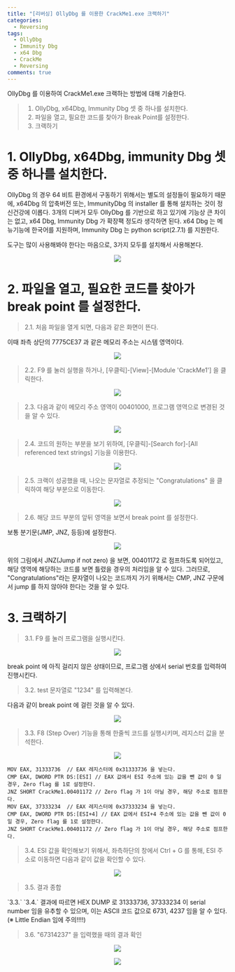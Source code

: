 ```yaml
---
title: "[리버싱] OllyDbg 를 이용한 CrackMe1.exe 크랙하기"
categories:
  - Reversing
tags:
  - OllyDbg
  - Immunity Dbg
  - x64 Dbg
  - CrackMe
  - Reversing
comments: true
---
```


OllyDbg 를 이용하여 CrackMe1.exe 크랙하는 방법에 대해 기술한다.

> 1. OllyDbg, x64Dbg, Immunity Dbg 셋 중 하나를 설치한다.
> 2. 파일을 열고, 필요한 코드를 찾아가 Break Point를 설정한다.
> 3. 크랙하기

# 1. OllyDbg, x64Dbg, immunity Dbg 셋 중 하나를 설치한다.

OllyDbg 의 경우 64 비트 환경에서 구동하기 위해서는 별도의 설정들이 필요하기 때문에, x64Dbg 의 압축버전 또는, ImmunityDbg 의 installer 를 통해 설치하는 것이 정신건강에 이롭다. 3개의 디버거 모두 OllyDbg 를 기반으로 하고 있기에 기능상 큰 차이는 없고, x64 Dbg, Immunity Dbg 가 확장팩 정도라 생각하면 된다. x64 Dbg 는 메뉴기능에 한국어를 지원하며, Immunity Dbg 는 python script(2.7.1) 를 지원한다.

도구는 많이 사용해봐야 한다는 마음으로, 3가지 모두를 설치해서 사용해본다.

<center><p><img src="/assets/2019-01-23-post-OllyDbg_CrackMe_1/1.jfif"></p></center>

# 2. 파일을 열고, 필요한 코드를 찾아가 break point 를 설정한다.

> 2.1. 처음 파일을 열게 되면, 다음과 같은 화면이 뜬다.

이때 좌측 상단의 7775CE37 과 같은 메모리 주소는 시스템 영역이다.

<center><p><img src="/assets/2019-01-23-post-OllyDbg_CrackMe_1/2.1.jfif"></p></center>

> 2.2. F9 를 눌러 실행을 하거나, [우클릭]-[View]-[Module 'CrackMe1'] 을 클릭한다.

<center><p><img src="/assets/2019-01-23-post-OllyDbg_CrackMe_1/2.2.jfif"></p></center>

> 2.3. 다음과 같이 메모리 주소 영역이 00401000, 프로그램 영역으로 변경된 것을 알 수 있다.

<center><p><img src="/assets/2019-01-23-post-OllyDbg_CrackMe_1/2.3.jfif"></p></center>

> 2.4. 코드의 원하는 부분을 보기 위하여, [우클릭]-[Search for]-[All referenced text strings] 기능을 이용한다.

<center><p><img src="/assets/2019-01-23-post-OllyDbg_CrackMe_1/2.4.jfif"></p></center>

> 2.5. 크랙이 성공했을 때, 나오는 문자열로 추정되는 "Congratulations" 을 클릭하여 해당 부분으로 이동한다.

<center><p><img src="/assets/2019-01-23-post-OllyDbg_CrackMe_1/2.5.jfif"></p></center>

> 2.6. 해당 코드 부분의 앞뒤 영역을 보면서 break point 를 설정한다.

보통 분기문(JMP, JNZ, 등등)에 설정한다.

<center><p><img src="/assets/2019-01-23-post-OllyDbg_CrackMe_1/2.6.jfif"></p></center>

<div class="notice">
위의 그림에서 JNZ(Jump if not zero) 을 보면, 00401172 로 점프하도록 되어있고, 해당 영역에 해당하는 코드를 보면 틀렸을 경우의 처리임을 알 수 있다. 그러므로, "Congratulations"라는 문자열이 나오는 코드까지 가기 위해서는 CMP, JNZ 구문에서 jump 를 하지 않아야 한다는 것을 알 수 있다.
</div>

# 3. 크랙하기

> 3.1. F9 를 눌러 프로그램을 실행시킨다.

<center><p><img src="/assets/2019-01-23-post-OllyDbg_CrackMe_1/3.1.jfif"></p></center>

break point 에 아직 걸리지 않은 상태이므로, 프로그램 상에서 serial 번호를 입력하여 진행시킨다.

> 3.2. test 문자열로 "1234" 를 입력해본다.

다음과 같이 break point 에 걸린 것을 알 수 있다.

<center><p><img src="/assets/2019-01-23-post-OllyDbg_CrackMe_1/3.2.jfif"></p></center>

> 3.3. F8 (Step Over) 기능을 통해 한줄씩 코드를 실행시키며, 레지스터 값을 분석한다.

<center><p><img src="/assets/2019-01-23-post-OllyDbg_CrackMe_1/3.3.jfif"></p></center>

```
MOV EAX, 31333736  // EAX 레지스터에 0x31333736 을 넣는다.
CMP EAX, DWORD PTR DS:[ESI] // EAX 값에서 ESI 주소에 있는 값을 뺀 값이 0 일 경우, Zero flag 를 1로 설정한다.
JNZ SHORT CrackMe1.00401172 // Zero flag 가 1이 아닐 경우, 해당 주소로 점프한다.
MOV EAX, 37333234  // EAX 레지스터에 0x37333234 을 넣는다.
CMP EAX, DWORD PTR DS:[ESI+4] // EAX 값에서 ESI+4 주소에 있는 값을 뺀 값이 0 일 경우, Zero flag 를 1로 설정한다.
JNZ SHORT CrackMe1.00401172 // Zero flag 가 1이 아닐 경우, 해당 주소로 점프한다.
```

> 3.4. ESI 값을 확인해보기 위해서, 좌측하단의 창에서 Ctrl + G 를 통해, ESI 주소로 이동하면 다음과 같이 값을 확인할 수 있다.

<center><p><img src="/assets/2019-01-23-post-OllyDbg_CrackMe_1/3.4.jfif"></p></center>

> 3.5. 결과 종합

<div class="notice">
`3.3.` `3.4.` 결과에 따르면 HEX DUMP 로 31333736, 37333234 이 serial number 임을 유추할 수 있으며, 이는 ASCII 코드 값으로 6731, 4237 임을 알 수 있다.
(※ Little Endian 임에 주의!!!!)
</div>


> 3.6. "67314237" 을 입력했을 때의 결과 확인

<center><p><img src="/assets/2019-01-23-post-OllyDbg_CrackMe_1/3.6.1.jfif"></p></center>

<center><p><img src="/assets/2019-01-23-post-OllyDbg_CrackMe_1/3.6.2.jfif"></p></center>

